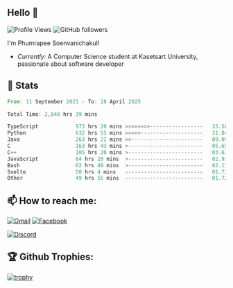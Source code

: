 
<h2>Hello 👋</h2> 

![Profile Views](https://komarev.com/ghpvc/?username=Homiez09&label=Profile%20views&color=0e75b6&style=flat)
![GitHub followers](https://img.shields.io/github/followers/HomieZ09.svg?style=social&label=Follow)


I'm Phumrapee Soenvanichakul!

- <i>Currently:</i> A Computer Science student at Kasetsart University, passionate about software developer

<h2>👀 Stats</h2>

<!--START_SECTION:waka-->

```rust
From: 11 September 2021 - To: 28 April 2025

Total Time: 2,848 hrs 39 mins

TypeScript            973 hrs 20 mins >>>>>>>>-----------------   33.58 %
Python                632 hrs 55 mins >>>>>--------------------   21.84 %
Java                  263 hrs 22 mins >>-----------------------   09.09 %
C                     163 hrs 43 mins >------------------------   05.65 %
C++                   105 hrs 20 mins >------------------------   03.63 %
JavaScript            84 hrs 20 mins  >------------------------   02.91 %
Bash                  62 hrs 49 mins  >------------------------   02.17 %
Svelte                50 hrs 4 mins   -------------------------   01.73 %
Other                 49 hrs 55 mins  -------------------------   01.72 %
```

<!--END_SECTION:waka-->

<h2>📫 How to reach me:</h2>

<a href="mailto:phumrapeesoen1@gmail.com">![Gmail](https://img.shields.io/badge/Gmail-D14836?style=for-the-badge&logo=gmail&logoColor=white)</a> 
<a href="https://web.facebook.com/phumrapee.soenvanichakul.3/">![Facebook](https://img.shields.io/badge/Facebook-4267B2?style=for-the-badge&logo=facebook&logoColor=white)</a>

<a href="https://discord.gg/EWnAEUtFVm">![Discord](https://discord.c99.nl/widget/theme-1/297740667784921089.png)</a> 

<h2>🏆 Github Trophies:</h2>

[![trophy](https://github-profile-trophy.vercel.app/?username=Homiez09&theme=discord&row=1)](https://github.com/ryo-ma/github-profile-trophy)
